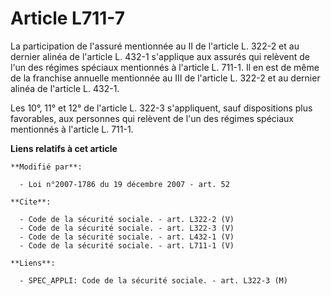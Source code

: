 # Article L711-7

La participation de l'assuré mentionnée au II de l'article L. 322-2 et au dernier alinéa de l'article L. 432-1 s'applique aux
assurés qui relèvent de l'un des régimes spéciaux mentionnés à l'article L. 711-1. Il en est de même de la franchise annuelle
mentionnée au III de l'article L. 322-2 et au dernier alinéa de l'article L. 432-1. 

Les 10°, 11° et 12° de l'article L. 322-3 s'appliquent, sauf dispositions plus favorables, aux personnes qui relèvent de l'un
des régimes spéciaux mentionnés à l'article L. 711-1.

**Liens relatifs à cet article**

	**Modifié par**:

	  - Loi n°2007-1786 du 19 décembre 2007 - art. 52

	**Cite**:

	  - Code de la sécurité sociale. - art. L322-2 (V)
	  - Code de la sécurité sociale. - art. L322-3 (V)
	  - Code de la sécurité sociale. - art. L432-1 (V)
	  - Code de la sécurité sociale. - art. L711-1 (V)

	**Liens**:

	  - SPEC_APPLI: Code de la sécurité sociale. - art. L322-3 (M)
